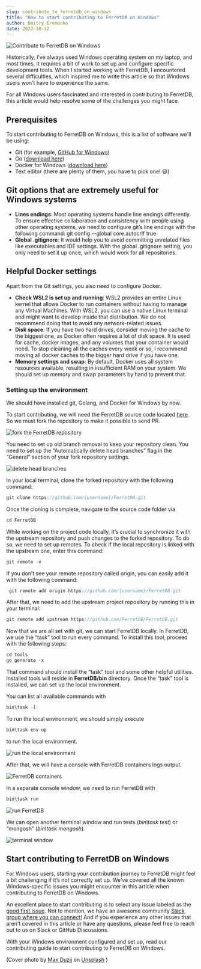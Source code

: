 ```yaml
---
slug: contribute_to_ferretdb_on_windows
title: "How to start contributing to FerretDB on Windows"
author: Dmitry Eremenko
date: 2022-10-12
---
```


![Contribute to FerretDB on Windows](https://www.ferretdb.io/wp-content/uploads/2022/10/image4-1024x683.jpg)

<!--truncate-->

Historically, I’ve always used Windows operating system on my laptop, and most times, it requires a bit of work to set up and configure specific development tools.
When I started working with FerretDB, I encountered several difficulties, which inspired me to write this article so that Windows users won’t have to experience the same.

For all Windows users fascinated and interested in contributing to FerretDB, this article would help resolve some of the challenges you might face.

## Prerequisites

To start contributing to FerretDB on Windows, this is a list of software we'll be using:

* Git (for example, [GitHub for Windows](https://desktop.github.com/ ""))
* Go ([download here](https://go.dev/dl/ ""))
* Docker for Windows ([download here](https://docs.docker.com/desktop/install/windows-install/ ""))
* Text editor (there are plenty of them, you have to pick one! 😃)

## Git options that are extremely useful for Windows systems

* **Lines endings**: Most operating systems handle line endings differently.
To ensure effective collaboration and consistency with people using other operating systems, we need to configure git’s line endings with the following command: git config --global core.autocrlf true
* **Global .gitignore**: It would help you to avoid committing unrelated files like executables and IDE settings.
With the global .gitignore setting, you only need to set it up once, which would work for all repositories.

## Helpful Docker settings

Apart from the Git settings, you also need to configure Docker.

* **Check WSL2 is set up and running**: WSL2 provides an entire Linux kernel that allows Docker to run containers without having to manage any Virtual Machines.
With WSL2, you can use a native Linux terminal and might want to develop inside that distribution.
We do not recommend doing that to avoid any network-related issues.
* **Disk space**: If you have two hard drives, consider moving the cache to the biggest one, as Docker often requires a lot of disk space.
It is used for cache, docker images, and any volumes that your container would need.
To stop cleaning all the caches every week or so, I recommend moving all docker caches to the bigger hard drive if you have one.
* **Memory settings and swap**: By default, Docker uses all system resources available, resulting in insufficient RAM on your system.
We should set up memory and swap parameters by hand to prevent that.

### Setting up the environment

We should have installed git, Golang, and Docker for Windows by now.

To start contributing, we will need the FerretDB source code located [here](https://github.com/FerretDB/FerretDB.git).
So we must fork the repository to make it possible to send PR.

![fork the FerretDB repository](https://www.ferretdb.io/wp-content/uploads/2022/10/image6.png)

You need to set up old branch removal to keep your repository clean.
You need to set up the “Automatically delete head branches” flag in the “General” section of your fork repository settings.

![delete head branches](https://www.ferretdb.io/wp-content/uploads/2022/10/image5.png)

In your local terminal, clone the forked repository with the following command:

```js
git clone https://github.com/{username}/FerretDB.git
```

Once the cloning is complete, navigate to the source code folder via

```js
cd FerretDB
```

While working on the project code locally, it’s crucial to synchronize it with the upstream  repository and push changes to the forked repository.
To do so, we need to set up remotes.
To check if the local repository is linked with the upstream one, enter this command:

```js
git remote -v 
```

If you don’t see your remote repository called origin, you can easily add it with the following command:

```js
 git remote add origin https://github.com/{username}/FerretDB.git
```

After that, we need to add the upstream project repository by running this in your terminal:

```js
git remote add upstream https://github.com/FerretDB/FerretDB.git
```

Now that we are all set with git, we can start FerretDB locally.
In FerretDB, we use the “task” tool to run every command.
To install this tool, proceed with the following steps:

```js
cd tools
go generate -x
```

That command should install the “task” tool and some other helpful utilities.
Installed tools will reside in **FerretDB/bin** directory.
Once the “task” tool is installed, we can set up the local environment.

You can list all available commands with

```js
bin\task -l
```

To run the local environment, we should simply execute

```js
bin\task env-up
```

to run the local environment.

![run the local environment](https://www.ferretdb.io/wp-content/uploads/2022/10/image7.png)

After that, we will have a console with FerretDB containers logs output.

![FerretDB containers](https://www.ferretdb.io/wp-content/uploads/2022/10/image2.png)

In a separate console window, we need to run FerretDB with

```js
bin\task run
```

![run FerretDB](https://www.ferretdb.io/wp-content/uploads/2022/10/image3.png)

We can open another terminal window and run tests (*bin\task test*) or “mongosh” (*bin\task mongosh*).

![terminal window](https://www.ferretdb.io/wp-content/uploads/2022/10/image1-1.png)

## Start contributing to FerretDB on Windows

For Windows users, starting your contribution journey to FerretDB might feel a bit challenging if it’s not correctly set up.
We’ve covered all the known Windows-specific issues you might encounter in this article when contributing to FerretDB on Windows.

An excellent place to start contributing is to select any issue labeled as the [good first issue](https://github.com/FerretDB/FerretDB/issues?q=is%3Aissue+is%3Aopen+label%3A%22good+first+issue%22).
Not to mention, we have an awesome community [Slack group where you can connect!](https://join.slack.com/t/ferretdb/shared_invite/zt-zqe9hj8g-ZcMG3~5Cs5u9uuOPnZB8~A)  And if you experience any other issues that aren't covered in this article or have any questions, please feel free to reach out to us on Slack or GitHub Discussions.

With your Windows environment configured and set up, read our contributing guide to start contributing to FerretDB on Windows.

(Cover photo by [Max Duzij](https://unsplash.com/es/@max_duz?utm_source=unsplash&amp;utm_medium=referral&amp;utm_content=creditCopyText) on [Unsplash](https://unsplash.com/s/photos/computer?utm_source=unsplash&amp;utm_medium=referral&amp;utm_content=creditCopyText) )
